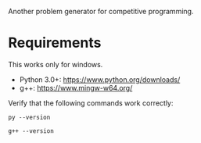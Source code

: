 Another problem generator for competitive programming.

# Requirements

This works only for windows.

- Python 3.0+: https://www.python.org/downloads/
- g++: https://www.mingw-w64.org/

Verify that the following commands work correctly:

```shell
py --version
```

```shell
g++ --version
```